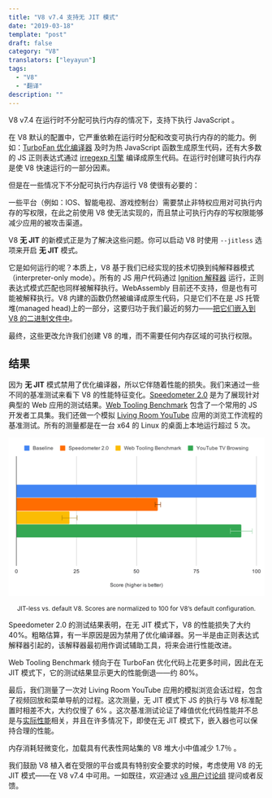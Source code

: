 ```yaml
---
title: "V8 v7.4 支持无 JIT 模式"
date: "2019-03-18"
template: "post"
draft: false
category: "V8"
translators: ["leyayun"]
tags:
  - "V8"
  - "翻译"
description: ""
---
```

V8 v7.4 在运行时不分配可执行内存的情况下，支持下执行 JavaScript 。

在 V8 默认的配置中，它严重依赖在运行时分配和改变可执行内存的的能力。例如：[TurboFan 优化编译器](https://v8.dev/blog/turbofan-jit) 及时为热 JavaScript 函数生成原生代码，还有大多数的 JS 正则表达式通过 [irregexp 引擎](https://blog.chromium.org/2009/02/irregexp-google-chromes-new-regexp.html) 编译成原生代码。在运行时创建可执行内存是使 V8 快速运行的一部分因素。

但是在一些情况下不分配可执行内存运行 V8 使很有必要的：

一些平台（例如：IOS、智能电视、游戏控制台）需要禁止非特权应用对可执行内存的写权限，在此之前使用 V8 使无法实现的，而且禁止可执行内存的写权限能够减少应用的被攻击渠道。

V8 **无 JIT** 的新模式正是为了解决这些问题。你可以启动 V8 时使用 `--jitless` 选项来开启 **无 JIT** 模式。

它是如何运行的呢？本质上，V8 基于我们已经实现的技术切换到纯解释器模式（interpreter-only mode）。所有的 JS 用户代码通过 [Ignition 解释器](https://v8.dev/blog/ignition-interpreter) 运行，正则表达式模式匹配也同样被解释执行。WebAssembly 目前还不支持，但是也有可能被解释执行。V8 内建的函数仍然被编译成原生代码，只是它们不在是 JS 托管堆(managed head)上的一部分，这要归功于我们最近的努力——[把它们嵌入到 V8 的二进制文件中](https://v8.dev/blog/embedded-builtins)。

最终，这些更改允许我们创建 V8 的堆，而不需要任何内存区域的可执行权限。

## 结果
因为 **无 JIT** 模式禁用了优化编译器，所以它伴随着性能的损失。我们来通过一些不同的基准测试来看下 V8 的性能特征变化。[Speedometer 2.0](https://v8.dev/blog/speedometer-2) 是为了展现针对典型的 Web 应用的测试结果。[Web Tooling Benchmark](https://v8.dev/blog/web-tooling-benchmark) 包含了一个常用的 JS 开发者工具集。我们还做一个模拟 [Living Room YouTube](https://chromeperf.appspot.com/report?sid=518c637ffa0961f965afe51d06979375467b12b87e72061598763e5a36876306) 应用的浏览工作流程的基准测试。所有的测量都是在一台 x64 的 Linux 的桌面上本地运行超过 5 次。

![benchmarks](./images/benchmarks.svg)
<p style="text-align: center; font-size: 12px">JIT-less vs. default V8. Scores are normalized to 100 for V8’s default configuration.</p>

Speedometer 2.0 的测试结果表明，在无 JIT 模式下，V8 的性能损失了大约 40%。粗略估算，有一半原因是因为禁用了优化编译器。另一半是由正则表达式解释器引起的，该解释器最初用作调试辅助工具，将来会进行性能改进。

Web Tooling Benchmark 倾向于在 TurboFan 优化代码上花更多时间，因此在无 JIT 模式下，它的测试结果显示更大的性能倒退——约 80%。

最后，我们测量了一次对 Living Room YouTube 应用的模拟浏览会话过程，包含了视频回放和菜单导航的过程。这次测量，无 JIT 模式下 JS 的执行与 V8 标准配置时相差不大，大约仅慢了 6% 。这次基准测试论证了峰值优化代码性能并不总是与[实际性能](https://v8.dev/blog/real-world-performance)相关，并且在许多情况下，即使在无 JIT 模式下，嵌入器也可以保持合理的性能。

内存消耗轻微变化，加载具有代表性网站集的 V8 堆大小中值减少 1.7％ 。

我们鼓励 V8 植入者在受限的平台或具有特别安全要求的时候，考虑使用 V8 的无 JIT 模式——在 V8 v7.4 中可用。一如既往，欢迎通过 [v8 用户讨论组](https://groups.google.com/forum/#!forum/v8-users) 提问或者反馈。